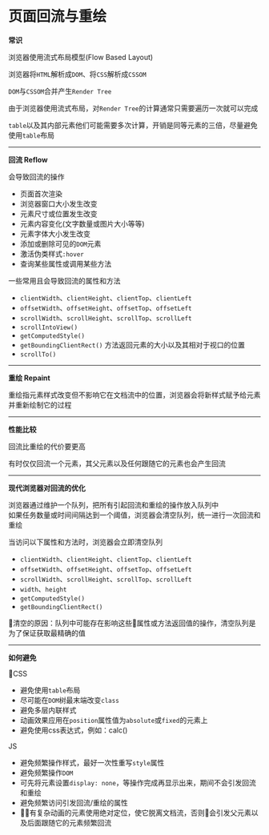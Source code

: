 # 页面回流与重绘

**常识**

浏览器使用流式布局模型(Flow Based Layout)

浏览器将`HTML`解析成`DOM`、将`CSS`解析成`CSSOM`

`DOM`与`CSSOM`合并产生`Render Tree`

由于浏览器使用流式布局，对`Render Tree`的计算通常只需要遍历一次就可以完成

`table`以及其内部元素他们可能需要多次计算，开销是同等元素的三倍，尽量避免使用`table`布局

---

**回流 Reflow**

会导致回流的操作

- 页面首次渲染
- 浏览器窗口大小发生改变
- 元素尺寸或位置发生改变
- 元素内容变化(文字数量或图片大小等等)
- 元素字体大小发生改变
- 添加或删除可见的`DOM`元素
- 激活伪类样式`:hover`
- 查询某些属性或调用某些方法

一些常用且会导致回流的属性和方法

- `clientWidth`、`clientHeight`、`clientTop`、`clientLeft`
- `offsetWidth`、`offsetHeight`、`offsetTop`、`offsetLeft`
- `scrollWidth`、`scrollHeight`、`scrollTop`、`scrollLeft`
- `scrollIntoView()`
- `getComputedStyle()`
- `getBoundingClientRect()` 方法返回元素的大小以及其相对于视口的位置
- `scrollTo()`

---

**重绘 Repaint**

重绘指元素样式改变但不影响它在文档流中的位置，浏览器会将新样式赋予给元素并重新绘制它的过程

---

**性能比较**

回流比重绘的代价要更高

有时仅仅回流一个元素，其父元素以及任何跟随它的元素也会产生回流

---

**现代浏览器对回流的优化**

浏览器通过维护一个队列，把所有引起回流和重绘的操作放入队列中  
如果任务数量或时间间隔达到一个阈值，浏览器会清空队列，统一进行一次回流和重绘

当访问以下属性和方法时，浏览器会立即清空队列

- `clientWidth`、`clientHeight`、`clientTop`、`clientLeft`
- `offsetWidth`、`offsetHeight`、`offsetTop`、`offsetLeft`
- `scrollWidth`、`scrollHeight`、`scrollTop`、`scrollLeft`
- `width`、`height`
- `getComputedStyle()`
- `getBoundingClientRect()`

清空的原因：队列中可能存在影响这些属性或方法返回值的操作，清空队列是为了保证获取最精确的值

---

**如何避免**

CSS

- 避免使用`table`布局
- 尽可能在`DOM`树最末端改变`class`
- 避免多层内联样式
- 动画效果应用在`position`属性值为`absolute`或`fixed`的元素上
- 避免使用css表达式，例如：calc()

JS

- 避免频繁操作样式，最好一次性重写`style`属性
- 避免频繁操作`DOM`
- 可先将元素设置`display: none`，等操作完成再显示出来，期间不会引发回流和重绘
- 避免频繁访问引发回流/重绘的属性
- 有复杂动画的元素使用绝对定位，使它脱离文档流，否则会引发父元素以及后面跟随它的元素频繁回流
